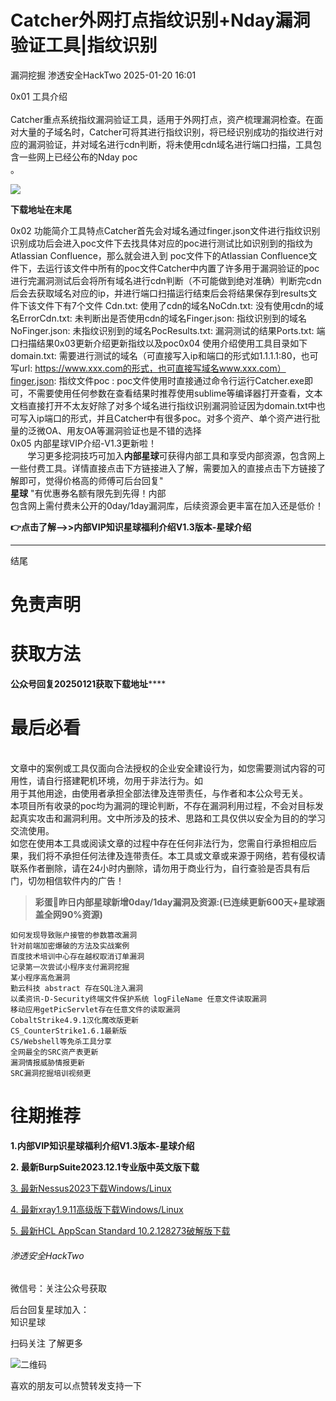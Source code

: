 #  Catcher外网打点指纹识别+Nday漏洞验证工具|指纹识别   
漏洞挖掘  渗透安全HackTwo   2025-01-20 16:01  
  
0x01 工具介绍   
          
Catcher重点系统指纹漏洞验证工具，适用于外网打点，资产梳理漏洞检查。在面对大量的子域名时，Catcher可将其进行指纹识别，将已经识别成功的指纹进行对应的漏洞验证，并对域名进行cdn判断，将未使用cdn域名进行端口扫描，工具包含一些网上已经公布的Nday poc  
。  
  
![](https://mmbiz.qpic.cn/sz_mmbiz_png/RjOvISzUFq49cBQdmNV7iaa0iaeUJWHuYACpWsLBKK0GYv9VUicgJ5FbeGDV4MDfPFW3yP8FVNRib4iaCIpbponPFzA/640?wx_fmt=png&from=appmsg "")  
  
**下载地址在末尾**  
  
0x02 功能简介工具特点Catcher首先会对域名通过finger.json文件进行指纹识别识别成功后会进入poc文件下去找具体对应的poc进行测试比如识别到的指纹为Atlassian Confluence，那么就会进入到 poc文件下的Atlassian Confluence文件下，去运行该文件中所有的poc文件Catcher中内置了许多用于漏洞验证的poc进行完漏洞测试后会将所有域名进行cdn判断（不可能做到绝对准确）判断完cdn后会去获取域名对应的ip，并进行端口扫描运行结束后会将结果保存到results文件下该文件下有7个文件 Cdn.txt: 使用了cdn的域名NoCdn.txt: 没有使用cdn的域名ErrorCdn.txt: 未判断出是否使用cdn的域名Finger.json: 指纹识别到的域名NoFinger.json: 未指纹识别到的域名PocResults.txt: 漏洞测试的结果Ports.txt: 端口扫描结果0x03更新介绍更新指纹以及poc0x04 使用介绍使用工具目录如下domain.txt: 需要进行测试的域名（可直接写入ip和端口的形式如1.1.1.1:80，也可写url: https://www.xxx.com的形式，也可直接写域名www.xxx.com）finger.json: 指纹文件poc : poc文件使用时直接通过命令行运行Catcher.exe即可，不需要使用任何参数在查看结果时推荐使用sublime等编译器打开查看，文本文档直接打开不太友好除了对多个域名进行指纹识别漏洞验证因为domain.txt中也可写入ip端口的形式，并且Catcher中有很多poc。对多个资产、单个资产进行批量的泛微OA、用友OA等漏洞验证也是不错的选择  
0x05 内部星球VIP介绍-V1.3更新啦！  
       学习更多挖洞技巧可加入**内部星球**可获得内部工具和享受内部资源，包含网上一些付费工具。详情直接点击下方链接进入了解，需要加入的直接点击下方链接了解即可，觉得价格高的师傅可后台回复"   
**星球** "有优惠券名额有限先到先得！内部  
包含网上需付费未公开的0day/1day漏洞库，后续资源会更丰富在加入还是低价！  
  
  
**👉点击了解-->>内部VIP知识星球福利介绍V1.3版本-星球介绍**  
  
****  
结尾  
  
# 免责声明  
  
  
# 获取方法  
  
  
**公众号回复20250121获取下载地址******  
  
  
# 最后必看  
  
  
      
文章中的案例或工具仅面向合法授权的企业安全建设行为，如您需要测试内容的可用性，请自行搭建靶机环境，勿用于非法行为。如  
用于其他用途，由使用者承担全部法律及连带责任，与作者和本公众号无关。  
本项目所有收录的poc均为漏洞的理论判断，不存在漏洞利用过程，不会对目标发起真实攻击和漏洞利用。文中所涉及的技术、思路和工具仅供以安全为目的的学习交流使用。  
如您在使用本工具或阅读文章的过程中存在任何非法行为，您需自行承担相应后果，我们将不承担任何法律及连带责任。本工具或文章或来源于网络，若有侵权请联系作者删除，请在24小时内删除，请勿用于商业行为，自行查验是否具有后门，切勿相信软件内的广告！  
  
  
  
> **彩蛋🌟昨日内部星球新增0day/1day漏洞及资源:(已连续更新600天+星球涵盖全网90%资源)**  
  
  
```
如何发现导致账户接管的参数篡改漏洞
针对前端加密爆破的方法及实战案例
百度技术培训中心存在越权取消订单漏洞
记录第一次尝试小程序支付漏洞挖掘
某小程序高危漏洞
勤云科技 abstract 存在SQL注入漏洞
以柔资讯-D-Security终端文件保护系统 logFileName 任意文件读取漏洞
移动应用getPicServlet存在任意文件的读取漏洞
CobaltStrike4.9.1汉化魔改版更新
CS_CounterStrike1.6.1最新版
CS/Webshell等免杀工具分享
全网最全的SRC资产表更新
漏洞情报威胁情报更新
SRC漏洞挖掘培训视频更
```  
  
  
  
# 往期推荐  
  
  
**1.内部VIP知识星球福利介绍V1.3版本-星球介绍**  
  
**2. 最新BurpSuite2023.12.1专业版中英文版下载**  
  
[3. 最新Nessus2023下载Windows/Linux](http://mp.weixin.qq.com/s?__biz=Mzg3ODE2MjkxMQ==&mid=2247484713&idx=1&sn=0fdab59445d9e0849843077365607b18&chksm=cf16a399f8612a8f6feb8362b1d946ea15ce4ff8a4a4cf0ce2c21f433185c622136b3c5725f3&scene=21#wechat_redirect)  
  
  
[4. 最新xray1.9.11高级版下载Windows/Linux](http://mp.weixin.qq.com/s?__biz=Mzg3ODE2MjkxMQ==&mid=2247483882&idx=1&sn=e1bf597eb73ee7881ae132cc99ac0c8e&chksm=cf16a75af8612e4c73eda9f52218ccfc6de72725eb37aff59e181435de095b71e653b446c521&scene=21#wechat_redirect)  
  
  
[5. 最新HCL AppScan Standard 10.2.128273破解版下载](http://mp.weixin.qq.com/s?__biz=Mzg3ODE2MjkxMQ==&mid=2247483850&idx=1&sn=8fad4ed1e05443dce28f6ee6d89ab920&chksm=cf16a77af8612e6c688c55f7a899fe123b0f71735eb15988321d0bd4d14363690c96537bc1fb&scene=21#wechat_redirect)  
  
  
  
###### 渗透安全HackTwo  
  
  
微信号：关注公众号获取  
  
后台回复星球加入：  
知识星球  
  
扫码关注 了解更多  
  
![](https://mmbiz.qpic.cn/sz_mmbiz_png/RjOvISzUFq6qFFAxdkV2tgPPqL76yNTw38UJ9vr5QJQE48ff1I4Gichw7adAcHQx8ePBPmwvouAhs4ArJFVdKkw/640?wx_fmt=png "二维码")  
  
  
  
喜欢的朋友可以点赞转发支持一下  
  
  

